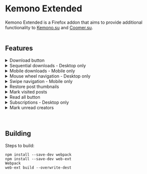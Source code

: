 <h1>Kemono Extended</h1>

Kemono Extended is a Firefox addon that aims to provide additional functionality to [Kemono.su](https://kemono.su) and [Coomer.su](https://coomer.su).<br><br>


<h2>Features</h2>

<details>
   <summary>
      Download button
   </summary>
   The addon adds a download button to every image in a post.<br>
   When clicked it downloads the image in the highest available quality.
</details>
<details>
   <summary>
      Sequential downloads - Desktop only
   </summary>
   Only one downloads is ever active at the same time. <br>
   Images are downloaded in the order that you clicked the download buttons.<br>
   Downloads are handeled in the background so you can leave the site<br>
   and the downloads will continue in the background.
</details>
<details>
   <summary>
      Mobile downloads - Mobile only
   </summary>
   Because of restrictions downloads on mobile devices are not sequential.<br>
   Downloads also dont work in the background.<br>
   This means that you need to stay on the same page until you get the download popup.
</details>
<details>
   <summary>
      Mouse wheel navigation - Desktop only
   </summary>
   Tilt your mouse wheel to navigate across pages.
</details>
<details>
   <summary>
      Swipe navigation - Mobile only
   </summary>
   Swipe on the screen to navigate across pages.
</details>
<details>
   <summary>
      Restore post thumbnails
   </summary>
   When a post doesn't have a thumbnail, the addon tries to get an image<br>
   from the post to set as the thumbnail.<br>
   If the post doesn't contain images, the addon uses the post itself as the thumbnail.<br>
   This is limited to one thumbnail every ~1 second because of rate limiting.
</details>
<details>
   <summary>
      Mark visited posts
   </summary>
   When you open a post it gets marked as "Read".
</details>
<details>
   <summary>
      Read all button
   </summary>
   Adds a "Read all" button to creator pages.<br>
   When pressed it marks every current post as "Seen".<br>
   This can be undone by pressing the button again.
</details>
<details>
   <summary>
      Subscriptions - Desktop only
   </summary>
   When you subscribe to a creator on their creator page, the addon periodically checks if they have new posts.
   If the addon finds new posts, it notifies you with a notification.
</details>
<details>
   <summary>
      Mark unread creators
   </summary>
   The addon marks favourited aritists on your favourites pages if they have new posts.
</details>
<br><br>


<h2>Building</h2>
  
Steps to build:<br>
```
npm install --save-dev webpack
npm install --save-dev web-ext
Webpack
web-ext build --overwrite-dest
```
